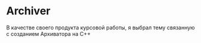 # Archiver
 В качестве своего продукта курсовой работы, я выбрал тему связанную с созданием Архиватора на С++
